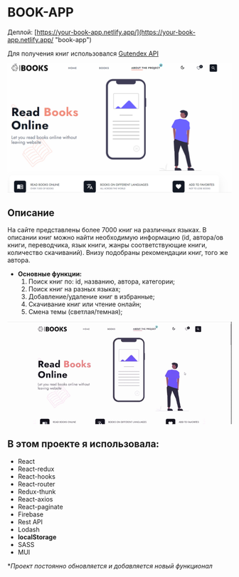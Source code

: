 # BOOK-APP

Деплой: [https://your-book-app.netlify.app/](https://your-book-app.netlify.app/ "book-app")

Для получения книг использовался [Gutendex API](https://gutendex.com/ " Gutendex")

![1683973492775](image/README_ru/1683973492775.png)

## Описание

На сайте представлены более 7000 книг на различных языках. В описании книг можно найти необходимую информацию (id, автора/ов книги, переводчика, язык книги, жанры соответствующие книги, количество скачиваний). Внизу подобраны рекомендации книг, того же автора.

- **Основные функции:**
  1. Поиск книг по: id, названию, автора, категории;
  2. Поиск книг на разных языках;
  3. Добавление/удаление книг в избранные;
  4. Скачивание книг или чтение онлайн;
  5. Смена темы (светлая/темная);

![1683975523805](image/README_ru/1683975523805.png)

## В этом проекте я использовала:

* React
* React-redux
* React-hooks
* React-router
* Redux-thunk
* React-axios
* React-paginate
* Firebase
* Rest API
* Lodash
* **localStorage**
* SASS
* MUI

**Проект постоянно обновляется и добавляется новый функционал*
